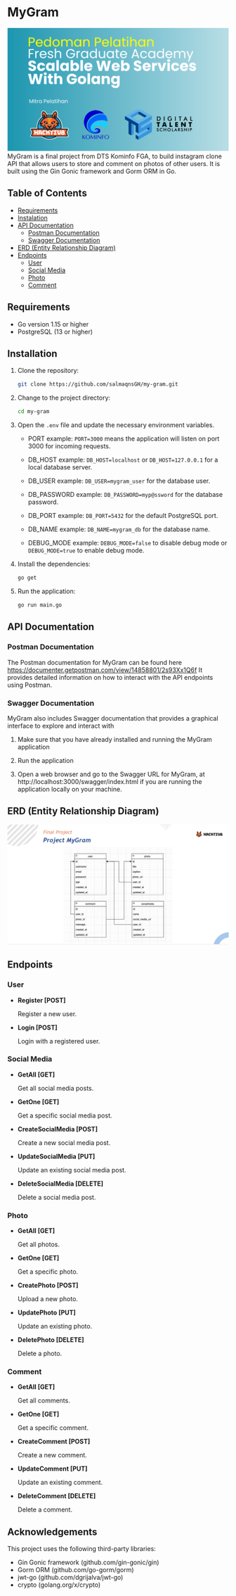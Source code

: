 # MyGram
![ERD](./docs/dts.png)
MyGram is a final project from DTS Kominfo FGA, to build instagram clone API that allows users to store and comment on photos of other users. It is built using the Gin Gonic framework and Gorm ORM in Go.

## Table of Contents

- [Requirements](#requirements)
- [Instalation](#instalation)
- [API Documentation](#api-documentation)
  - [Postman Documentation](#postman-documentation)
  - [Swagger Documentation](#swagger-documentation)
- [ERD (Entity Relationship Diagram)](#erd-entity-relationship-diagram)
- [Endpoints](#endpoints)
  - [User](#user)
  - [Social Media](#social-media)
  - [Photo](#photo)
  - [Comment](#comment)

## Requirements

- Go version 1.15 or higher
- PostgreSQL (13 or higher)


## Installation

1. Clone the repository:

   ```bash
   git clone https://github.com/salmaqnsGH/my-gram.git
   ```

2. Change to the project directory:
    ```bash
    cd my-gram
    ```
3. Open the `.env` file and update the necessary environment variables.
    * PORT example: `PORT=3000` means the application will listen on port 3000 for incoming requests.

    * DB_HOST example: `DB_HOST=localhost` or `DB_HOST=127.0.0.1` for a local database server.

    * DB_USER example: `DB_USER=mygram_user` for the database user.

    * DB_PASSWORD example: `DB_PASSWORD=myp@ssword` for the database password.

    * DB_PORT example: `DB_PORT=5432` for the default PostgreSQL port.

    * DB_NAME example: `DB_NAME=mygram_db` for the database name.

    * DEBUG_MODE example: `DEBUG_MODE=false` to disable debug mode or `DEBUG_MODE=true` to enable debug mode.

4. Install the dependencies:
    ```bash
    go get
    ```

5. Run the application:
    ```bash
    go run main.go
    ```
## API Documentation
### Postman Documentation

The Postman documentation for MyGram can be found here https://documenter.getpostman.com/view/14858801/2s93Xx1Q6f
 It provides detailed information on how to interact with the API endpoints using Postman.

### Swagger Documentation
MyGram also includes Swagger documentation that provides a graphical interface to explore and interact with
1. Make sure that you have already installed and running the MyGram application

2. Run the application

3. Open a web browser and go to the Swagger URL for MyGram, at http://localhost:3000/swagger/index.html if you are running the application locally on your machine.

## ERD (Entity Relationship Diagram)

![ERD](./docs/erd.png)

## Endpoints

### User

- **Register [POST]**

  Register a new user.

- **Login [POST]**

  Login with a registered user.

### Social Media

- **GetAll [GET]**

  Get all social media posts.

- **GetOne [GET]**

  Get a specific social media post.

- **CreateSocialMedia [POST]**

  Create a new social media post.

- **UpdateSocialMedia [PUT]**

  Update an existing social media post.

- **DeleteSocialMedia [DELETE]**

  Delete a social media post.

### Photo

- **GetAll [GET]**

  Get all photos.

- **GetOne [GET]**

  Get a specific photo.

- **CreatePhoto [POST]**

  Upload a new photo.

- **UpdatePhoto [PUT]**

  Update an existing photo.

- **DeletePhoto [DELETE]**

  Delete a photo.

### Comment

- **GetAll [GET]**

  Get all comments.

- **GetOne [GET]**

  Get a specific comment.

- **CreateComment [POST]**

  Create a new comment.

- **UpdateComment [PUT]**

  Update an existing comment.

- **DeleteComment [DELETE]**

  Delete a comment.




## Acknowledgements
This project uses the following third-party libraries:

* Gin Gonic framework (github.com/gin-gonic/gin)
* Gorm ORM (github.com/go-gorm/gorm)
* jwt-go (github.com/dgrijalva/jwt-go)
* crypto (golang.org/x/crypto)

